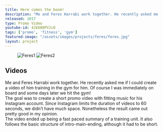 ```yaml
---
title: Here comes the boom!
description: "Me and Feres Harrabi work together. He recently asked me if I could create a video of him training in the gym for him. Of course I was immediately on board and some days later we hit the gym!"
released: 2017
type: Promo Video
youtube-id: 4JE608PVJc0
tags: ['promo', 'fitness', 'gym']
featured-image: "/assets/images/projects/feres/feres.jpg"
layout: project
---
```


<figure class="imagelist">
    <img class="half" src="{{site.url}}/assets/images/projects/feres/feres1.jpg" data-action="zoom"  alt="Feres1" />
    <img class="half" src="{{site.url}}/assets/images/projects/feres/feres2.jpg" data-action="zoom" alt="Feres2" />
</figure>

## Videos
Me and Feres Harrabi work together. He recently asked me if I could create a video of him training in the gym for him. Of course I was immediately on board and some days later we hit the gym!<br/>
The goal was to create a short promo video with fitting music for his Instagram account. Since Instagram limits the duration of videos to 60 seconds, we didn’t have much space. Nonetheless the result came out pretty good in my opinion.<br/>The video ended up being a fast paced summary of a training unit. It also follows the basic structure of intro-main-ending, although it had to be short.